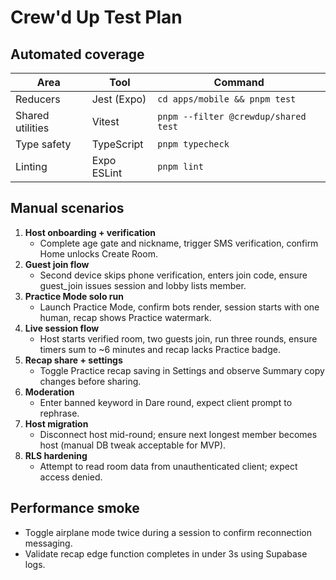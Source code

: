 # Crew'd Up Test Plan

## Automated coverage

| Area | Tool | Command |
| ---- | ---- | ------- |
| Reducers | Jest (Expo) | `cd apps/mobile && pnpm test` |
| Shared utilities | Vitest | `pnpm --filter @crewdup/shared test` |
| Type safety | TypeScript | `pnpm typecheck` |
| Linting | Expo ESLint | `pnpm lint` |

## Manual scenarios

1. **Host onboarding + verification**
   - Complete age gate and nickname, trigger SMS verification, confirm Home unlocks Create Room.
2. **Guest join flow**
   - Second device skips phone verification, enters join code, ensure guest_join issues session and lobby lists member.
3. **Practice Mode solo run**
   - Launch Practice Mode, confirm bots render, session starts with one human, recap shows Practice watermark.
4. **Live session flow**
   - Host starts verified room, two guests join, run three rounds, ensure timers sum to ~6 minutes and recap lacks Practice badge.
5. **Recap share + settings**
   - Toggle Practice recap saving in Settings and observe Summary copy changes before sharing.
6. **Moderation**
   - Enter banned keyword in Dare round, expect client prompt to rephrase.
7. **Host migration**
   - Disconnect host mid-round; ensure next longest member becomes host (manual DB tweak acceptable for MVP).
8. **RLS hardening**
   - Attempt to read room data from unauthenticated client; expect access denied.

## Performance smoke

- Toggle airplane mode twice during a session to confirm reconnection messaging.
- Validate recap edge function completes in under 3s using Supabase logs.
